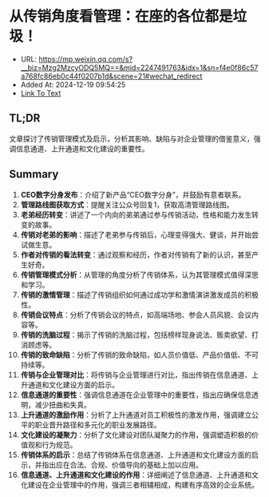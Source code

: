 # 从传销角度看管理：在座的各位都是垃圾！
- URL: https://mp.weixin.qq.com/s?__biz=Mzg2MzcyODQ5MQ==&mid=2247491763&idx=1&sn=f4e0f86c57a768fc86eb0c44f0207b1d&scene=21#wechat_redirect
- Added At: 2024-12-19 09:54:25
- [Link To Text](2024-12-19-从传销角度看管理：在座的各位都是垃圾！_raw.md)

## TL;DR
文章探讨了传销管理模式及启示，分析其影响、缺陷与对企业管理的借鉴意义，强调信息通道、上升通道和文化建设的重要性。

## Summary
1. **CEO数字分身发布**：介绍了新产品“CEO数字分身”，并鼓励有意者联系。
2. **管理路线图获取方式**：提醒关注公众号回复1，获取高清管理路线图。
3. **老弟经历转变**：讲述了一个内向的弟弟通过参与传销活动，性格和能力发生转变的故事。
4. **传销对老弟的影响**：描述了老弟参与传销后，心理变得强大、健谈，并开始尝试做生意。
5. **作者对传销的看法转变**：通过观察和经历，作者对传销有了新的认识，甚至产生好奇。
6. **传销管理模式分析**：从管理的角度分析了传销体系，认为其管理模式值得深思和学习。
7. **传销的激情管理**：描述了传销组织如何通过成功学和激情演讲激发成员的积极性。
8. **传销会议特点**：分析了传销会议的特点，如高端场地、参会人员风貌、会议内容等。
9. **传销的洗脑过程**：揭示了传销的洗脑过程，包括榜样现身说法、贩卖欲望、打消顾虑等。
10. **传销的致命缺陷**：分析了传销的致命缺陷，如人员价值低、产品价值低、不可持续等。
11. **传销与企业管理对比**：将传销与企业管理进行对比，指出传销在信息通道、上升通道和文化建设方面的启示。
12. **信息通道的重要性**：强调信息通道在企业管理中的重要性，指出应确保信息透明，减少扭曲和失真。
13. **上升通道的激励作用**：分析了上升通道对员工积极性的激发作用，强调建立公平的职业晋升路径和多元化的职业发展路径。
14. **文化建设的凝聚力**：分析了文化建设对团队凝聚力的作用，强调塑造积极的价值观和行为规范。
15. **传销体系的启示**：总结了传销体系在信息通道、上升通道和文化建设方面的启示，并指出应在合法、合规、价值导向的基础上加以应用。
16. **信息通道、上升通道和文化建设的作用**：详细阐述了信息通道、上升通道和文化建设在企业管理中的作用，强调三者相辅相成，构建有序高效的企业系统。
